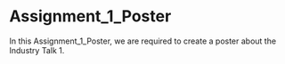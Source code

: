 # Assignment_1_Poster
In this Assignment_1_Poster, we are required to create a poster about the Industry Talk 1.
